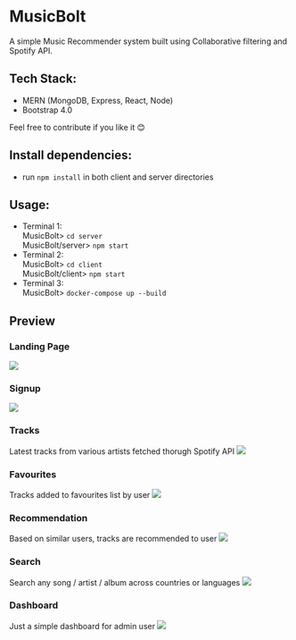 # MusicBolt

A simple Music Recommender system built using Collaborative filtering and Spotify API.

## Tech Stack:
 * MERN (MongoDB, Express, React, Node)
 * Bootstrap 4.0
 
Feel free to contribute if you like it 😊

## Install dependencies:
 * run `npm install` in both client and server directories

## Usage:
 * Terminal 1: <br>
MusicBolt> `cd server` <br>
MusicBolt/server> `npm start`
 * Terminal 2: <br>
 MusicBolt> `cd client` <br>
 MusicBolt/client> `npm start`
 * Terminal 3: <br>
 MusicBolt> `docker-compose up --build` <br>
 
## Preview

### Landing Page
![](https://github.com/VaibhavSaini19/MusicBolt/blob/master/screenshots/landing.png)

### Signup
![](https://github.com/VaibhavSaini19/MusicBolt/blob/master/screenshots/signup.PNG)

### Tracks
Latest tracks from various artists fetched thorugh Spotify API
![](https://github.com/VaibhavSaini19/MusicBolt/blob/master/screenshots/tracks.png)

### Favourites
Tracks added to favourites list by user
![](https://github.com/VaibhavSaini19/MusicBolt/blob/master/screenshots/favs.PNG)

### Recommendation
 
Based on similar users, tracks are recommended to user
![](https://github.com/VaibhavSaini19/MusicBolt/blob/master/screenshots/recommendations.PNG)

### Search
 
Search any song / artist / album across countries or languages
![](https://github.com/VaibhavSaini19/MusicBolt/blob/master/screenshots/search.PNG)

### Dashboard
 
Just a simple dashboard for admin user
![](https://github.com/VaibhavSaini19/MusicBolt/blob/master/screenshots/adminDashboard.png)
